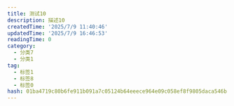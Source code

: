```yaml
---
title: 测试10
description: 描述10
createdTime: '2025/7/9 11:40:46'
updatedTime: '2025/7/9 16:46:53'
readingTime: 0
category:
  - 分类7
  - 分类1
tag:
  - 标签1
  - 标签8
  - 标签0
hash: 01ba4719c80b6fe911b091a7c05124b64eeece964e09c058ef8f9805daca546b
---
```


